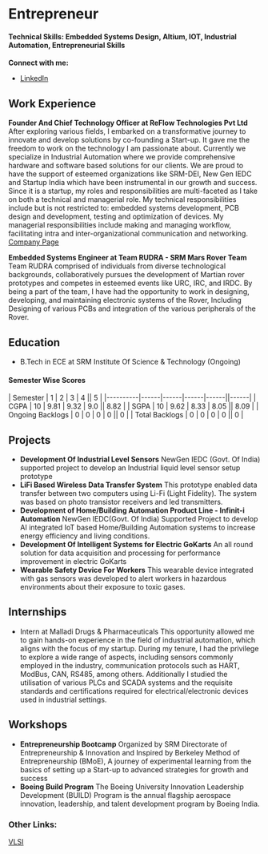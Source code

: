 # Entrepreneur

#### Technical Skills: Embedded Systems Design, Altium, IOT, Industrial Automation, Entrepreneurial Skills

**Connect with me:**
- [LinkedIn](https://www.linkedin.com/in/rajkumar-m13/)

## Work Experience
**Founder And Chief Technology Officer at ReFlow Technologies Pvt Ltd**
After exploring various fields, I embarked on a transformative journey to innovate and develop solutions by co-founding a Start-up. It gave me the freedom to work on the technology I am passionate about. Currently we specialize in Industrial Automation where we provide comprehensive hardware and software based solutions for our clients. We are proud to have the support of esteemed organizations like SRM-DEI, New Gen IEDC and Startup India which have been instrumental in our growth and success. Since it is a startup, my roles and responsibilities are multi-faceted as I take on both a technical and managerial role. My technical responsibilities include but is not restricted to: embedded systems development, PCB design and development, testing and optimization of devices. My managerial responsibilities include making and managing workflow, facilitating intra and inter-organizational communication and networking.
[Company Page](https://www.reflowtech.in)

**Embedded Systems Engineer at Team RUDRA - SRM Mars Rover Team**
 Team RUDRA comprised of individuals from diverse technological backgrounds, collaboratively pursues the development of Martian rover prototypes and competes in esteemed events like URC, IRC, and IRDC. By being a part of the team, I have had the opportunity to work in designing, developing, and maintaining electronic systems of the Rover, Including Designing of various PCBs and integration of the various peripherals of the Rover.  

## Education
 - B.Tech in ECE at SRM Institute Of Science & Technology (Ongoing)
#### Semester Wise Scores

| Semester | 1    | 2    | 3    | 4    || 5    |
|----------|------|------|------|------||------|
| CGPA     | 10   | 9.81 | 9.32 | 9.0 || 8.82 |
| SGPA     | 10   | 9.62 | 8.33 | 8.05 || 8.09 |
| Ongoing Backlogs | 0 | 0 | 0 | 0 || 0 |
| Total Backlogs   | 0 | 0 | 0 | 0 || 0 |

## Projects
- **Development Of Industrial Level Sensors**
NewGen IEDC (Govt. Of India) supported project to develop an Industrial liquid level sensor setup prototype
- **LiFi Based Wireless Data Transfer System**
This prototype enabled data transfer between two computers using Li-Fi (Light Fidelity). The system was based on photo transistor receivers and led transmitters.
- **Development of Home/Building Automation Product Line - Infinit-i Automation**
NewGen IEDC(Govt. Of India) Supported Project to develop AI integrated IoT based Home/Building Automation systems to increase energy efficiency and living conditions.
- **Development Of Intelligent Systems for Electric GoKarts**
An all round solution for data acquisition and processing for performance improvement in electric GoKarts
- **Wearable Safety Device For Workers**
This wearable device integrated with gas sensors was developed to alert workers in hazardous environments about their exposure to toxic gases.

## Internships
- Intern at Malladi Drugs & Pharmaceuticals
This opportunity allowed me to gain hands-on experience in the field of industrial automation, which aligns with the focus of my startup. During my tenure, I had the privilege to explore a wide range of aspects, including sensors commonly employed in the industry, communication protocols such as HART, ModBus, CAN, RS485, among others. Additionally I studied the utilisation of various PLCs and SCADA systems and the requisite standards and certifications required for electrical/electronic devices used in industrial settings.

## Workshops
- **Entrepreneurship Bootcamp**
Organized by SRM Directorate of Entrepreneurship & Innovation and Inspired by Berkeley Method of Entrepreneurship (BMoE), A journey of experimental learning from the basics of setting up a Start-up to advanced strategies for growth and success
- **Boeing Build Program**
The Boeing University Innovation Leadership Development (BUILD) Program is the annual flagship aerospace innovation, leadership, and talent development program by Boeing India.

### Other Links:
[VLSI](https://drive.google.com/drive/folders/1hH-3qwlF9lGBHy-xptiGad3YemLRG9em?usp=sharing)

